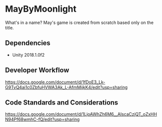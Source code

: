 # MayByMoonlight
What's in a name?  May's game is created from scratch based only on the title.

## Dependencies
* Unity 2018.1.0f2

## Developer Workflow 
https://docs.google.com/document/d/1fDoE3_Lk-G9TvQ4ai1c0ZbfuHVWA3Ak_L-AfmMijkK4/edit?usp=sharing

## Code Standards and Considerations
https://docs.google.com/document/d/1LjoAWhZh6M6__AIscaCzjQT_oZxHHN94Pf68wmhC-fQ/edit?usp=sharing
